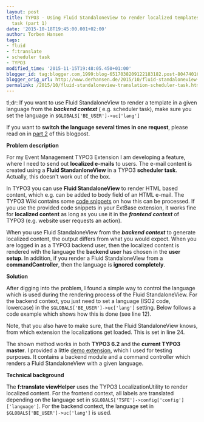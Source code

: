 ```yaml
---
layout: post
title: TYPO3 - Using Fluid StandaloneView to render localized templates in a scheduler
  task (part 1)
date: '2015-10-18T19:45:00.001+02:00'
author: Torben Hansen
tags:
- fluid
- f:translate
- scheduler task
- TYPO3
modified_time: '2015-11-15T19:48:05.450+01:00'
blogger_id: tag:blogger.com,1999:blog-6517038209122183182.post-804740165641750256
blogger_orig_url: http://www.derhansen.de/2015/10/fluid-standaloneview-translation-scheduler-task.html
permalink: /2015/10/fluid-standaloneview-translation-scheduler-task.html
---
```


tl;dr: If you want to use Fluid StandaloneView to render a template in a given language from the **_backend context_** (
e.g. scheduler task), make sure you set the language in `$GLOBALS['BE_USER']->uc['lang']`

If you want to **switch the language several times in one request**, please read on
in [part 2](http://www.derhansen.de/2015/11/typo3-using-fluid-standaloneview-to.html) of this blogpost.

**Problem description**

For my Event Management TYPO3 Extension I am developing a feature, where I need to send out **localized e-mails** to
users. The e-mail content is created using a **Fluid StandanloneView** in a TYPO3 **scheduler task**. Actually, this
doesn't work out of the box.

In TYPO3 you can use **Fluid StandaloneView** to render HTML based content, which e.g. can be added to body field of an
HTML e-mail. The TYPO3 Wiki contains
some [code snippets](https://wiki.typo3.org/How_to_use_the_Fluid_Standalone_view_to_render_template_based_emails) on how
this can be processed. If you use the provided code snippets in your ExtBase extension, it works fine for 
**localized content** as long as you use it in the **_frontend context_** of TYPO3 (e.g. website user requests an action).

When you use Fluid StandaloneView from the **_backend context_** to generate localized content, the output differs from
what you would expect. When you are logged in as a TYPO3 backend user, then the localized content is rendered with the
language the **backend user** has chosen in the **user setup**. In addition, if you render a Fluid StandaloneView from
a **commandController**, then the language is **ignored completely**.

**Solution**

After digging into the problem, I found a simple way to control the language which is used during the rendering process
of the Fluid StandaloneView. For the backend context, you just need to set a language (ISO2 code, lowercase) in the 
`$GLOBALS['BE_USER']->uc['lang']` setting. Below follows a code example which shows how this is done (see line 12).

Note, that you also have to make sure, that the Fluid StandaloneView knows, from which extension the localizations get
loaded. This is set in line 24.

The shown method works in both **TYPO3 6.2** and the **current TYPO3 master**. I provided a
little [demo extension](https://github.com/derhansen/standaloneview/releases/tag/0.1.0), which I used for testing
purposes. It contains a backend module and a command controller which renders a Fluid StandaloneView with a given
language.

**Technical background**

The **f:translate viewHelper** uses the TYPO3 LocalizationUtility to render localized content. For the frontend context,
all labels are translated depending on the language set in `$GLOBALS['TSFE']->config['config']['language']`. For
the backend context, the language set in `$GLOBALS['BE_USER']->uc['lang']` is used.